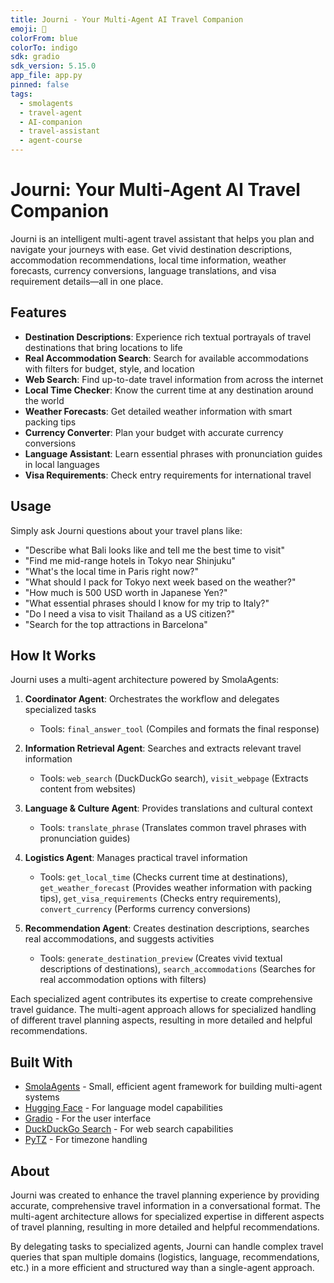 ```yaml
---
title: Journi - Your Multi-Agent AI Travel Companion
emoji: 🧳
colorFrom: blue
colorTo: indigo
sdk: gradio
sdk_version: 5.15.0
app_file: app.py
pinned: false
tags:
  - smolagents
  - travel-agent
  - AI-companion
  - travel-assistant
  - agent-course
---
```


# Journi: Your Multi-Agent AI Travel Companion

Journi is an intelligent multi-agent travel assistant that helps you plan and navigate your journeys with ease. Get vivid destination descriptions, accommodation recommendations, local time information, weather forecasts, currency conversions, language translations, and visa requirement details—all in one place.

## Features

- **Destination Descriptions**: Experience rich textual portrayals of travel destinations that bring locations to life
- **Real Accommodation Search**: Search for available accommodations with filters for budget, style, and location
- **Web Search**: Find up-to-date travel information from across the internet
- **Local Time Checker**: Know the current time at any destination around the world
- **Weather Forecasts**: Get detailed weather information with smart packing tips
- **Currency Converter**: Plan your budget with accurate currency conversions
- **Language Assistant**: Learn essential phrases with pronunciation guides in local languages
- **Visa Requirements**: Check entry requirements for international travel

## Usage

Simply ask Journi questions about your travel plans like:
- "Describe what Bali looks like and tell me the best time to visit"
- "Find me mid-range hotels in Tokyo near Shinjuku"
- "What's the local time in Paris right now?"
- "What should I pack for Tokyo next week based on the weather?"
- "How much is 500 USD worth in Japanese Yen?"
- "What essential phrases should I know for my trip to Italy?"
- "Do I need a visa to visit Thailand as a US citizen?"
- "Search for the top attractions in Barcelona"

## How It Works

Journi uses a multi-agent architecture powered by SmolaAgents:

1. **Coordinator Agent**: Orchestrates the workflow and delegates specialized tasks
   - Tools: `final_answer_tool` (Compiles and formats the final response)

2. **Information Retrieval Agent**: Searches and extracts relevant travel information
   - Tools: `web_search` (DuckDuckGo search), `visit_webpage` (Extracts content from websites)

3. **Language & Culture Agent**: Provides translations and cultural context
   - Tools: `translate_phrase` (Translates common travel phrases with pronunciation guides)

4. **Logistics Agent**: Manages practical travel information 
   - Tools: `get_local_time` (Checks current time at destinations), `get_weather_forecast` (Provides weather information with packing tips), `get_visa_requirements` (Checks entry requirements), `convert_currency` (Performs currency conversions)

5. **Recommendation Agent**: Creates destination descriptions, searches real accommodations, and suggests activities
   - Tools: `generate_destination_preview` (Creates vivid textual descriptions of destinations), `search_accommodations` (Searches for real accommodation options with filters)

Each specialized agent contributes its expertise to create comprehensive travel guidance. The multi-agent approach allows for specialized handling of different travel planning aspects, resulting in more detailed and helpful recommendations.

## Built With

- [SmolaAgents](https://github.com/smol-ai/agent) - Small, efficient agent framework for building multi-agent systems
- [Hugging Face](https://huggingface.co) - For language model capabilities
- [Gradio](https://gradio.app) - For the user interface
- [DuckDuckGo Search](https://pypi.org/project/duckduckgo-search/) - For web search capabilities
- [PyTZ](https://pypi.org/project/pytz/) - For timezone handling

## About

Journi was created to enhance the travel planning experience by providing accurate, comprehensive travel information in a conversational format. The multi-agent architecture allows for specialized expertise in different aspects of travel planning, resulting in more detailed and helpful recommendations.

By delegating tasks to specialized agents, Journi can handle complex travel queries that span multiple domains (logistics, language, recommendations, etc.) in a more efficient and structured way than a single-agent approach.
